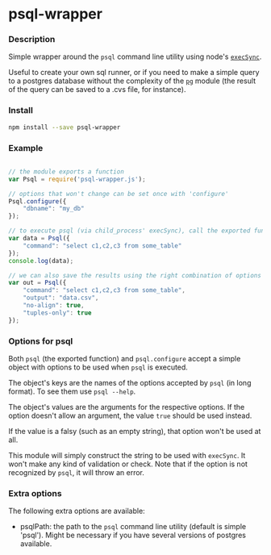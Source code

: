 # psql-wrapper

### Description

Simple wrapper around the `psql` command line utility using node's [`execSync`](https://nodejs.org/api/child_process.html#child_process_child_process_execsync_command_options).

Useful to create your own sql runner, or if you need to make a simple query to a postgres database without the complexity of the [`pg`](https://github.com/brianc/node-postgres) module (the result of the query can be saved to a .cvs file, for instance).

### Install

```sh
npm install --save psql-wrapper
```

### Example

```js

// the module exports a function
var Psql = require('psql-wrapper.js');

// options that won't change can be set once with 'configure'
Psql.configure({
    "dbname": "my_db"
});

// to execute psql (via child_process' execSync), call the exported function
var data = Psql({
    "command": "select c1,c2,c3 from some_table"
});
console.log(data);

// we can also save the results using the right combination of options from psql
var out = Psql({
    "command": "select c1,c2,c3 from some_table",
    "output": "data.csv",
    "no-align": true,
    "tuples-only": true
});

```

### Options for psql

Both `psql` (the exported function) and `psql.configure` accept a simple object with options to be used when `psql` is executed.

The object's keys are the names of the options accepted by `psql` (in long format). To see them use `psql --help`.

The object's values are the arguments for the respective options. If the option doesn't allow an argument, the value `true` should be used instead.

If the value is a falsy (such as an empty string), that option won't be used at all.

This module will simply construct the string to be used with `execSync`. It won't make any kind of validation or check. Note that if the option is not recognized by `psql`, it will throw an error.

### Extra options

The following extra options are available:

 - psqlPath: the path to the `psql` command line utility (default is simple 'psql'). Might be necessary if you have several versions of postgres available.
 
